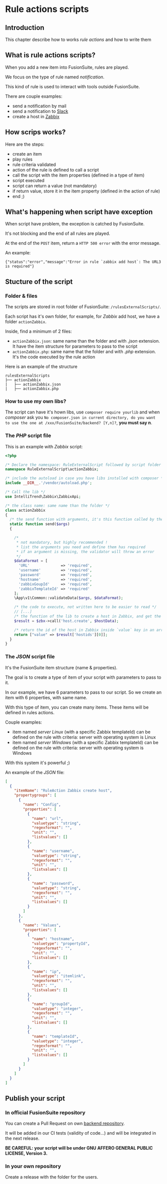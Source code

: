 # Rule actions scripts

## Introduction

This chapter describe how to works *rule actions* and how to write them

## What is rule actions scripts?

When you add a new item into FusionSuite, rules are played. 

We focus on the type of rule named *notification*.

This kind of rule is used to interact with tools outside FusionSuite.

There are couple examples:

 * send a notification by mail
 * send a notification to [Slack](https://slack.com/)
 * create a host in [Zabbix](https://www.zabbix.com/)


## How scrips works?

Here are the steps:

* create an item
* play rules
* rule criteria validated
* action of the rule is defined to call a script
* call the script with the item properties (defined in a type of item)
* script executed
* script can return a value (not mandatory)
* if return value, store it in the item property (defined in the action of rule)
* end ;)


## What's happening when script have exception

When script have problem, the exception is catched by FusionSuite.

It's not blocking and the end of all rules are played.

At the end of the `POST` item, return a `HTTP 500 error` with the error message.

An example:

```
{"status":"error","message":"Error in rule `zabbix add host`: The URL3 is required"}
```

## Stucture of the script

### Folder & files

The scripts are stored in root folder of FusionSuite: `/rulesExternalScripts/`.

Each script has it's own folder, for example, for *Zabbix* add host, we have a folder `actionZabbix`.

Inside, find a minimum of 2 files:

* `actionZabbix.json`: same name than the folder and with *.json* extension. It have the item structure for parameters to pass to the script
* `actionZabbix.php`: same name that the folder and with *.php* extension. It's the code executed by the rule action


Here is an example of the structure

```
rulesExternalScripts
├── actionZabbix
|   ├── actionZabbix.json
|   ├── actionZabbix.php
```

### How to use my own libs?

The script can have it's hown libs, use `composer require yourlib` and when *composer* ask you `No composer.json in current directory, do you want to use the one at /xxx/FusionSuite/backend? [Y,n]?`, **you must say n**.

### The *PHP* script file

This is an example with *Zabbix* script:

```php
<?php

/* Declare the namespace: RuleExternalScript followed by script folder */
namespace RuleExternalScript\actionZabbix;

/* include the autoload in case you have libs installed with composer */
include __DIR__.'/vendor/autoload.php';

/* Call the lib */
use IntelliTrend\Zabbix\ZabbixApi;

/* the class name: same name than the folder */
class actionZabbix
{
  /* the send function with arguments, it's this function called by the rule action */
  static function send($args)
  {

    /* 
     * not mandatory, but highly recommended !
     * list the arguments you need and define them has required
     * if an argument is missing, the validator will throw an error
     */
    $dataFormat = [
      'URL'              => 'required',
      'username'         => 'required',
      'password'         => 'required',
      'hostname'         => 'required',
      'zabbixGoupId'     => 'required',
      'zabbixTemplateId' => 'required'
    ];
    \App\v1\Common::validateData($args, $dataFormat);

    /* the code to execute, not written here to be easier to read */
    // [...]
    /* the function of the lib to create a host in Zabbix, and get the error */
    $result = $zbx->call('host.create', $hostData);

    /* return the id of the host in Zabbix inside `value` key in an array */
    return ["value" => $result['hostids'][0]];
  }
}
```

### The *JSON* script file

It's the FusionSuite item structure (name & properties).

The goal is to create a type of item of your script with parameters to pass to it.

In our example, we have 6 parameters to pass to our script. So we create an item with 6 properties, with same name.

With this type of item, you can create many items. These items will be defined in rules actions.

Couple examples:

* item named *server Linux* (with a specific Zabbix templateId) can be defined on the rule with criteria: server with operating system is Linux
* item named *server Windows* (with a specific Zabbix templateId) can be defined on the rule with criteria: server with operating system is Windows

With this system it's powerful ;)

An example of the *JSON* file:

```json
[
  {
    "itemName": "RuleAction Zabbix create host",
    "propertygroups": [
      {
        "name": "Config",
        "properties": [
          {
            "name": "url",
            "valuetype": "string",
            "regexformat": "",
            "unit": "",
            "listvalues": []
          },
          {
            "name": "username",
            "valuetype": "string",
            "regexformat": "",
            "unit": "",
            "listvalues": []
          },
          {
            "name": "password",
            "valuetype": "string",
            "regexformat": "",
            "unit": "",
            "listvalues": []
          }
        ]
      },
      {
        "name": "Values",
        "properties": [
          {
            "name": "hostname",
            "valuetype": "propertyId",
            "regexformat": "",
            "unit": "",
            "listvalues": []
          },
          {
            "name": "ip",
            "valuetype": "itemlink",
            "regexformat": "",
            "unit": "",
            "listvalues": []
          },
          {
            "name": "groupId",
            "valuetype": "integer",
            "regexformat": "",
            "unit": "",
            "listvalues": []
          },
          {
            "name": "templateId",
            "valuetype": "integer",
            "regexformat": "",
            "unit": "",
            "listvalues": []
          }
        ]
      }
    ]
  }
]

```

## Publish your script

### In official FusionSuite repository

You can create a Pull Request on own [backend repository](https://github.com/fusionSuite/backend).

It will be added in our CI tests (validity of code...) and will be integrated in the next release.

**BE CAREFUL: your script will be under GNU AFFERO GENERAL PUBLIC LICENSE, Version 3.**

### In your own repository

Create a release with the folder for the users.


